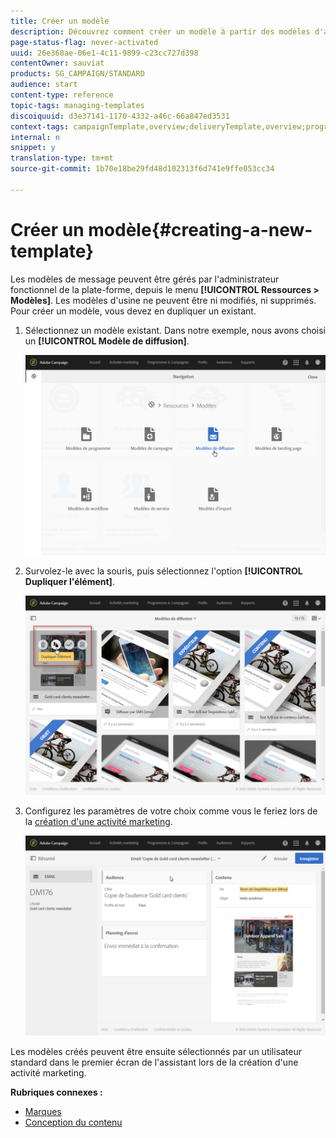 ```yaml
---
title: Créer un modèle
description: Découvrez comment créer un modèle à partir des modèles d'activité d'usine pour les diffusions email, SMS, par notification push, etc.
page-status-flag: never-activated
uuid: 26e368ae-06e1-4c11-9899-c23cc727d398
contentOwner: sauviat
products: SG_CAMPAIGN/STANDARD
audience: start
content-type: reference
topic-tags: managing-templates
discoiquuid: d3e37141-1170-4332-a46c-66a847ed3531
context-tags: campaignTemplate,overview;deliveryTemplate,overview;programTemplate,overview;workflowTemplate,overview;importTemplate,overview;
internal: n
snippet: y
translation-type: tm+mt
source-git-commit: 1b70e18be29fd48d102313f6d741e9ffe053cc34

---
```



# Créer un modèle{#creating-a-new-template}

Les modèles de message peuvent être gérés par l'administrateur fonctionnel de la plate-forme, depuis le menu **[!UICONTROL Ressources &gt; Modèles]**. Les modèles d'usine ne peuvent être ni modifiés, ni supprimés. Pour créer un modèle, vous devez en dupliquer un existant.

1. Sélectionnez un modèle existant. Dans notre exemple, nous avons choisi un **[!UICONTROL Modèle de diffusion]**.

   ![](assets/template_2.png)

1. Survolez-le avec la souris, puis sélectionnez l'option **[!UICONTROL Dupliquer l'élément]**.

   ![](assets/template_3.png)

1. Configurez les paramètres de votre choix comme vous le feriez lors de la [création d'une activité marketing](../../start/using/marketing-activities.md#creating-a-marketing-activity).

   ![](assets/template_4.png)

Les modèles créés peuvent être ensuite sélectionnés par un utilisateur standard dans le premier écran de l'assistant lors de la création d'une activité marketing.

**Rubriques connexes :**

* [Marques](../../administration/using/branding.md)
* [Conception du contenu](../../designing/using/designing-content-in-adobe-campaign.md)

